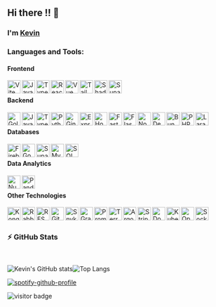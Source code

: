 ## Hi there !! 👋
### I'm <a href="https://www.linkedin.com/in/kevin-tan-513a9b207/">Kevin</a>

### Languages and Tools:
#### Frontend
<a href="https://vitejs.dev/"><img align="left" alt="Vite" width="30px" src="https://upload.wikimedia.org/wikipedia/commons/f/f1/Vitejs-logo.svg" /></a>
<a href="https://developer.mozilla.org/en-US/docs/Web/JavaScript"><img align="left" alt="JavaScript" width="30px" src="https://upload.wikimedia.org/wikipedia/commons/6/6a/JavaScript-logo.png" /></a>
<a href="https://www.typescriptlang.org/"><img align="left" alt="TypeScript" width="30px" src="https://upload.wikimedia.org/wikipedia/commons/thumb/4/4c/Typescript_logo_2020.svg/1200px-Typescript_logo_2020.svg.png" /></a>
<a href="https://react.dev/"><img align="left" alt="React" width="30px" src="https://simpleskill.icons.workers.dev/svg?i=react" /></a>
<a href="https://vuejs.org/"><img align="left" alt="Vue" width="30px" src="https://simpleskill.icons.workers.dev/svg?i=vuedotjs" /></a>
<a href="https://tailwindcss.com/"><img align="left" alt="Tailwind CSS" width="30px" src="https://simpleskill.icons.workers.dev/svg?i=tailwindcss" /></a>
<a href="https://ui.shadcn.com/"><img align="left" alt="ShadCN" width="30px" src="https://simpleskill.icons.workers.dev/svg?i=shadcnui" /></a>
<a href="https://supabase.com/auth"><img align="left" alt="Supabase" width="30px" src="https://simpleskill.icons.workers.dev/svg?i=supabase" /></a>

<br />

#### Backend
<a href="https://go.dev/"><img align="left" alt="Golang" width="30px" src="https://simpleskill.icons.workers.dev/svg?i=go" /></a>
<a href="https://developer.mozilla.org/en-US/docs/Web/JavaScript"><img align="left" alt="JavaScript" width="30px" src="https://upload.wikimedia.org/wikipedia/commons/6/6a/JavaScript-logo.png" /></a>
<a href="https://www.typescriptlang.org/"><img align="left" alt="TypeScript" width="30px" src="https://upload.wikimedia.org/wikipedia/commons/thumb/4/4c/Typescript_logo_2020.svg/1200px-Typescript_logo_2020.svg.png" /></a>
<a href="https://www.python.org/"><img align="left" alt="Python" width="30px" src="https://s3.dualstack.us-east-2.amazonaws.com/pythondotorg-assets/media/community/logos/python-logo-only.png" /></a>
<a href="https://gin-gonic.com/"><img align="left" alt="Gin" width="30px" src="https://simpleskill.icons.workers.dev/svg?i=gin" /></a>
<a href="https://expressjs.com/"><img align="left" alt="ExpressJS" width="30px" src="https://simpleskill.icons.workers.dev/svg?i=express" /></a>
<a href="https://hono.dev/"><img align="left" alt="Hono" width="30px" src="https://simpleskill.icons.workers.dev/svg?i=hono" /></a>
<a href="https://fastapi.tiangolo.com/"><img align="left" alt="FastAPI" width="30px" src="https://simpleskill.icons.workers.dev/svg?i=fastapi" /></a>
<a href="https://flask.palletsprojects.com/"><img align="left" alt="Flask" width="30px" src="https://simpleskill.icons.workers.dev/svg?i=flask&theme=dark" /></a>
<a href="https://nodejs.org/"><img align="left" alt="Node.js" width="30px" src="https://simpleskill.icons.workers.dev/svg?i=node.js" /></a>
<a href="https://deno.com/"><img align="left" alt="Deno" width="30px" src="https://simpleskill.icons.workers.dev/svg?i=deno&theme=dark" /></a>
<a href="https://bun.sh/"><img align="left" alt="Bun" width="30px" src="https://simpleskill.icons.workers.dev/svg?i=bun&theme=dark" /></a>
<a href="https://www.php.net/"><img align="left" alt="PHP" width="30px" src="https://simpleskill.icons.workers.dev/svg?i=php" /></a>
<a href="https://laravel.com/"><img align="left" alt="Laravel" width="30px" src="https://simpleskill.icons.workers.dev/svg?i=laravel" /></a>

<br />

#### Databases
<a href="https://firebase.google.com/"><img align="left" alt="Firebase" width="30px" src="https://simpleskill.icons.workers.dev/svg?i=firebase" /></a>
<a href="https://cloud.google.com/storage/"><img align="left" alt="Google Cloud Storage" width="30px" src="https://simpleskill.icons.workers.dev/svg?i=googlecloud" /></a>
<a href="https://supabase.com/"><img align="left" alt="Supabase" width="30px" src="https://simpleskill.icons.workers.dev/svg?i=supabase" /></a>
<a href="https://www.mysql.com/"><img align="left" alt="MySQL" width="30px" src="https://simpleskill.icons.workers.dev/svg?i=mysql" /></a>
<a href="https://www.sql.org/"><img align="left" alt="SQL" width="30px" src="https://simpleskill.icons.workers.dev/svg?i=sql" /></a>

<br />

#### Data Analytics
<a href="https://numpy.org/"><img align="left" alt="NumPy" width="30px" src="https://simpleskill.icons.workers.dev/svg?i=numpy" /></a>
<a href="https://pandas.pydata.org/"><img align="left" alt="Pandas" width="30px" src="https://simpleskill.icons.workers.dev/svg?i=pandas" /></a>

<br />

#### Other Technologies
<a href="https://konghq.com/"><img align="left" alt="Kong API Gateway" width="30px" src="https://simpleskill.icons.workers.dev/svg?i=kong" /></a>
<a href="https://www.rabbitmq.com/"><img align="left" alt="RabbitMQ" width="30px" src="https://simpleskill.icons.workers.dev/svg?i=rabbitmq" /></a>
<a href="https://restfulapi.net/"><img align="left" alt="REST API" width="30px" src="https://keenethics.com/wp-content/uploads/2022/01/rest-api-1.svg" /></a>
<a href="https://github.com/features/actions"><img align="left" alt="GitHub Actions" width="30px" src="https://simpleskill.icons.workers.dev/svg?i=githubactions" /></a>
<a href="https://snyk.io/"><img align="left" alt="Snyk" width="30px" src="https://simpleskill.icons.workers.dev/svg?i=snyk" /></a>
<a href="https://grafana.com/"><img align="left" alt="Grafana" width="30px" src="https://simpleskill.icons.workers.dev/svg?i=grafana" /></a>
<a href="https://prometheus.io/"><img align="left" alt="Prometheus" width="30px" src="https://simpleskill.icons.workers.dev/svg?i=prometheus" /></a>
<a href="https://www.terraform.io/"><img align="left" alt="Terraform" width="30px" src="https://simpleskill.icons.workers.dev/svg?i=terraform" /></a>
<a href="https://argoproj.github.io/cd/"><img align="left" alt="ArgoCD" width="30px" src="https://simpleskill.icons.workers.dev/svg?i=argo" /></a>
<a href="https://stripe.com/"><img align="left" alt="StripeAPI" width="30px" src="https://simpleskill.icons.workers.dev/svg?i=stripe" /></a>
<a href="https://www.docker.com/"><img align="left" alt="Docker" width="30px" src="https://simpleskill.icons.workers.dev/svg?i=docker" /></a>
<a href="https://kubernetes.io/"><img align="left" alt="Kubernetes" width="30px" src="https://simpleskill.icons.workers.dev/svg?i=kubernetes" /></a>
<a href="https://openai.com/"><img align="left" alt="OpenAI" width="30px" src="https://simpleskill.icons.workers.dev/svg?i=openai" /></a>
<a href="https://socket.io/"><img align="left" alt="Socket.io" width="30px" src="https://simpleskill.icons.workers.dev/svg?i=socketdotio" /></a>

<br />
<br />

</details>


  ### :zap: GitHub Stats
  
<br>
  
  ![Kevin's GitHub stats](https://github-readme-stats.vercel.app/api?username=cktan21&show_icons=true&theme=tokyonight&line_height=20)![Top Langs](https://github-readme-stats.vercel.app/api/top-langs/?username=cktan21&show_icons=true&theme=tokyonight&layout=compact)

[![spotify-github-profile](https://spotify-github-profile.kittinanx.com/api/view?uid=3167jzzf6iudxitgspwlzbg66qje&cover_image=true&theme=default&show_offline=true&background_color=121212&interchange=true&bar_color=008000)](https://spotify-github-profile.kittinanx.com/api/view?uid=3167jzzf6iudxitgspwlzbg66qje&redirect=true)

![visitor badge](https://visitor-badge.laobi.icu/badge?page_id=cktan21.visitor-badge&left_color=black&right_color=blue&left_text=Hello%20There) 


<!--

[website]: https://jacktan130802.github.io/
[twitter]: https://twitter.com/jack_txj
[youtube]: https://www.youtube.com/channel/UCoCe5QvswhcKPxwAtNFU5bQ
[instagram]: https://www.instagram.com/jack.txj/

**cktan21/cktan21** is a ✨ _special_ ✨ repository because its `README.md` (this file) appears on your GitHub profile.

Here are some ideas to get you started:

- 🔭 I’m currently working on ...
- 🌱 I’m currently learning ...
- 👯 I’m looking to collaborate on ...
- 🤔 I’m looking for help with ...
- 💬 Ask me about ...
- 📫 How to reach me: ...
- 😄 Pronouns: ...
- ⚡ Fun fact: ...
-->
